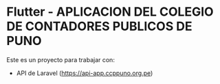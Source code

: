 # Flutter - APLICACION DEL COLEGIO DE CONTADORES PUBLICOS DE PUNO

Este es un proyecto para trabajar con:

* API de Laravel (https://api-app.ccppuno.org.pe)



